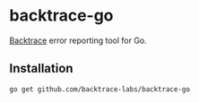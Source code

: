 # backtrace-go

[Backtrace](http://backtrace.io/) error reporting tool for Go.

## Installation

```
go get github.com/backtrace-labs/backtrace-go
```
